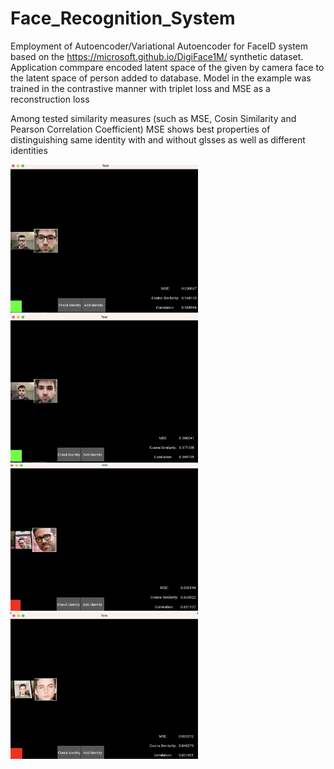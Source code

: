 # Face_Recognition_System
Employment of Autoencoder/Variational Autoencoder for FaceID system based on the https://microsoft.github.io/DigiFace1M/ synthetic dataset. Application commpare encoded latent space of the given by camera face to the latent space of person added to database. Model in the example was trained in the contrastive manner with triplet loss and MSE as a reconstruction loss

Among tested similarity measures (such as MSE, Cosin Similarity and Pearson Correlation Coefficient) MSE shows best properties of distinguishing same identity with and without glsses as well as different identities

<img src="graphics/me_glasses.png" alt="Database identity with glasses" width="300"/>
<img src="graphics/me_noglasses.png" alt="Database identity without glasses" width="300"/>
<img src="graphics/celebrity_glasses.png" alt="Identity out of database identity with glasses" width="300"/>
<img src="graphics/celebrity_noglasses.png" alt="Identity out of database identity without glasses" width="300"/>

